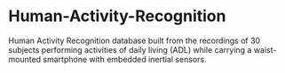 # Human-Activity-Recognition
Human Activity Recognition database built from the recordings of 30 subjects performing activities of daily living (ADL) while carrying a waist-mounted smartphone with embedded inertial sensors.
